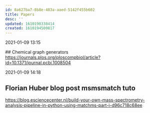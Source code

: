 ```yaml
---
id: 8a627ba7-8b8e-483a-aaed-5142f455b602
title: Papers
desc: ''
updated: 1610198338414
created: 1610194509817
---
```


2021-01-09 13:15

## Chemical graph generators
https://journals.plos.org/ploscompbiol/article?id=10.1371/journal.pcbi.1008504

2021-01-09 14:18

## Florian Huber blog post msmsmatch tuto
https://blog.esciencecenter.nl/build-your-own-mass-spectrometry-analysis-pipeline-in-python-using-matchms-part-i-d96c718c68ee